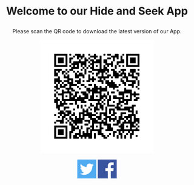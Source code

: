 <h1><p align="center">
 Welcome to our Hide and Seek App
</p></h1>
<p align="center">
Please scan the QR code to download the latest version of our App.
</p>
<p align="center">
<img width="300" height="300" src="https://github.com/TheDynamicDevelopers/DynamicDevelopers.github.io/blob/master/QR.png?raw=true">
</p>
            
<p align="center"><a href="https://twitter.com/DynamicDevelop5"><img src="https://github.com/TheDynamicDevelopers/DynamicDevelopers.github.io/blob/master/twitter.png?raw=true" title="Twitter" width="50" height="50" /></a> <a href="https://www.facebook.com/TheDynamicDevelopers1"><img src="https://github.com/TheDynamicDevelopers/DynamicDevelopers.github.io/blob/master/facebook.png?raw=true" title="Twitter" width="50" height="50" /></a></p>
